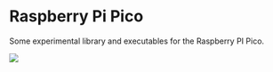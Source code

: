 # Raspberry Pi Pico

Some experimental library and executables for the Raspberry PI Pico.

[![](https://github.com/jpoehnelt/in-solidarity-bot/raw/main/static//badge-for-the-badge.png)](https://github.com/apps/in-solidarity)